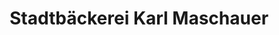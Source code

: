 ---
title: "Stadtbäckerei Karl Maschauer"
url: /tirschenreuth/stadtbaeckerei-karl-maschauer/
shop: Bäckerei
---